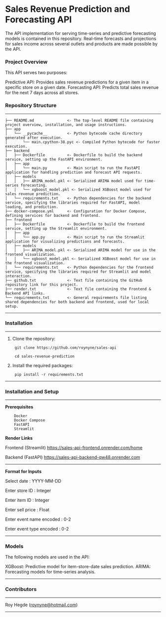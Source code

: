 Sales Revenue Prediction and Forecasting API
==============================

The API implementation for serving time-series and predictive forecasting models is contained in this repository. Real-time forecasts and projections for sales income across several outlets and products are made possible by the API.

### Project Overview

This API serves two purposes:

Predictive API: Provides sales revenue predictions for a given item in a specific store on a given date.
Forecasting API: Predicts total sales revenue for the next 7 days across all stores.

### Repository Structure
------------
        
    ├── README.md               <- The top-level README file containing project overview, installation, and usage instructions.
    ├── app
    │   └── __pycache__         <- Python bytecode cache directory generated after execution.
    │       └── main.cpython-38.pyc <- Compiled Python bytecode for faster execution.
    ├── backend
    │   ├── Dockerfile          <- Dockerfile to build the backend service, setting up the FastAPI environment.
    │   ├── app
    │   │   └── main.py         <- Main script to run the FastAPI application for handling prediction and forecast API requests.
    │   ├── models
    │   │   ├── ARIMA_model.pkl <- Serialized ARIMA model used for time-series forecasting.
    │   │   └── xgboost_model.pkl <- Serialized XGBoost model used for sales revenue prediction.
    │   └── requirements.txt    <- Python dependencies for the backend service, specifying the libraries required for FastAPI, model           loading, and prediction.
    ├── docker-compose.yml      <- Configuration for Docker Compose, defining services for backend and frontend.
    ├── frontend
    │   ├── Dockerfile          <- Dockerfile to build the frontend service, setting up the Streamlit environment.
    │   ├── app
    │   │   └── app.py          <- Main script to run the Streamlit application for visualizing predictions and forecasts.
    │   ├── models
    │   │   ├── ARIMA_model.pkl <- Serialized ARIMA model for use in the frontend visualization.
    │   │   └── xgboost_model.pkl <- Serialized XGBoost model for use in the frontend visualization.
    │   └── requirements.txt    <- Python dependencies for the frontend service, specifying the libraries required for Streamlit and model interaction.
    ├── github.txt              <- Text file containing the GitHub repository link for this project.
    ├── render.txt              <- Text file containing the Frontend & Backend API links.
    └── requirements.txt        <- General requirements file listing shared dependencies for both backend and frontend, used for local setup.

--------

### Installation
------------

1. Clone the repository:

        git clone https://github.com/roynyne/sales-api

        cd sales-revenue-prediction

3. Install the required packages:

        pip install -r requirements.txt

--------

### Installation and Setup
------------

**Prerequisites**

        Docker
        Docker Compose
        FastAPI
        Streamlit

**Render Links**

Frontend (Streamlit)
https://sales-api-frontend.onrender.com/home

Backend (FastAPI)
https://sales-api-backend-qw48.onrender.com

------------

**Format for Inputs**

Select date : YYYY-MM-DD

Enter store ID : Integer

Enter item ID : Integer

Enter sell price : Float

Enter event name encoded : 0-2

Enter event type encoded : 0-2

------------

### Models

The following models are used in the API:

XGBoost: Predictive model for item-store-date sales prediction.
ARIMA: Forecasting models for time-series analysis.

--------

### Contributors
------------

Roy Hegde (roynyne@hotmail.com)

--------

